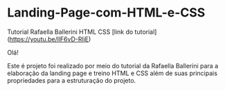 # Landing-Page-com-HTML-e-CSS
Tutorial Rafaella Ballerini HTML CSS
[link do tutorial] (https://youtu.be/llF6vD-RljE)

Olá! 

Este é projeto foi realizado por meio do tutorial da Rafaella Ballerini para a elaboração da landing page e treino
HTML e CSS além de suas principais propriedades para a estruturação do projeto. 



